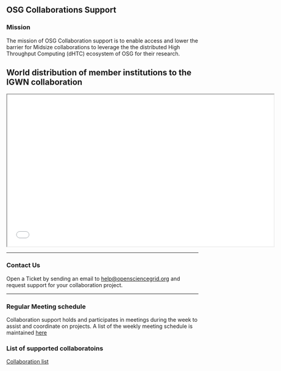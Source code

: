 ## OSG Collaborations Support


### Mission

The mission of OSG Collaboration support is to enable access and lower the barrier for Midsize collaborations to leverage the
the distributed High Throughput Computing (dHTC) ecosystem of OSG for their research.

## World distribution of member institutions to the IGWN collaboration

<iframe src="igwn-institutes.html" height="400" width="700"></iframe>


***

### Contact Us

Open a Ticket by sending an email to help@opensciencegrid.org and request support for your collaboration project.

***

### Regular Meeting schedule

Collaboration support holds and participates in meetings during the week to assist and coordinate on projects. A list of the weekly meeting schedule is maintained [here](misc/meeting-schedule.md)

### List of supported collaboratoins

[Collaboration list](projects/project-list.md)


